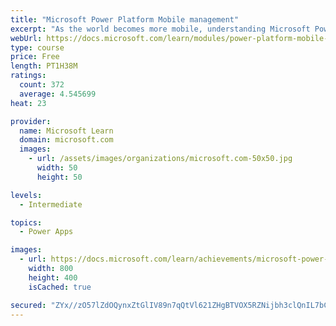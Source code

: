 ```yaml
---
title: "Microsoft Power Platform Mobile management"
excerpt: "As the world becomes more mobile, understanding Microsoft Power Platform mobile capabilities allows functional consultants not only ensure seamless access from mobile devices, but also take advantage of its unique form factor when implementing Dynamics 365 solutions."
webUrl: https://docs.microsoft.com/learn/modules/power-platform-mobile-management/
type: course
price: Free
length: PT1H38M
ratings:
  count: 372
  average: 4.545699
heat: 23

provider:
  name: Microsoft Learn
  domain: microsoft.com
  images:
    - url: /assets/images/organizations/microsoft.com-50x50.jpg
      width: 50
      height: 50

levels:
  - Intermediate

topics:
  - Power Apps

images:
  - url: https://docs.microsoft.com/learn/achievements/microsoft-power-platform-mobile-management-social.png
    width: 800
    height: 400
    isCached: true

secured: "ZYx//zO57lZdOQynxZtGlIV89n7qQtVl621ZHgBTVOX5RZNijbh3clQnIL7bCBYPNdNV4IOmRqLulmNu32TVR0V5PLciYazzIfR70xETIgCyUhJ5ppnJa4dNQlqqMl3ao7crPhIhjPKSHcFfCMxy5LIz+AmTtdU0TV9Qg2XNbfpWijxb1drk2H0LiCqxSseuMg8eZIeJZgQGlQOliL/IrenuTKOmRatqt53nWTN7Yas1CyGgHcny031+f2Tfo077HVlSujFJq7agQNsZstueeLezGwEWcDtg8Q5ZhYoS1LuSNtUq77ZZYn15sCZOCHg6G+y1s0i/yIcauR+aFTkJxY/RW/0egcV2Z1aMy5PnWvLe402Rg5Q63ricaBh7o+fDcjeUi3qGC4Zf4RBxBd3vyMhJa/nQN+KUUjTElss/SBc=;aKQkxvwSPMsZmHOCe9FDWA=="
---
```


